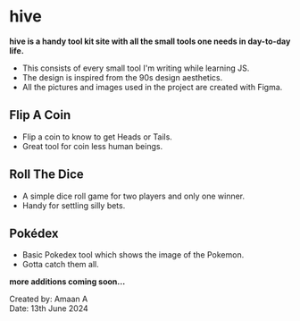 # hive

**hive is a handy tool kit site with all the small tools one needs in day-to-day life.** 
- This consists of every small tool I'm writing while learning JS.
- The design is inspired from the 90s design aesthetics. 
- All the pictures and images used in the project are created with Figma.
 

## Flip A Coin

- Flip a coin to know to get Heads or Tails.
- Great tool for coin less human beings.

## Roll The Dice

- A simple dice roll game for two players and only one winner. 
- Handy for settling silly bets.

## Pokédex

- Basic Pokedex tool which shows the image of the Pokemon.
- Gotta catch them all.

**more additions coming soon...**


Created by: Amaan A <br/>
Date: 13th June 2024  
